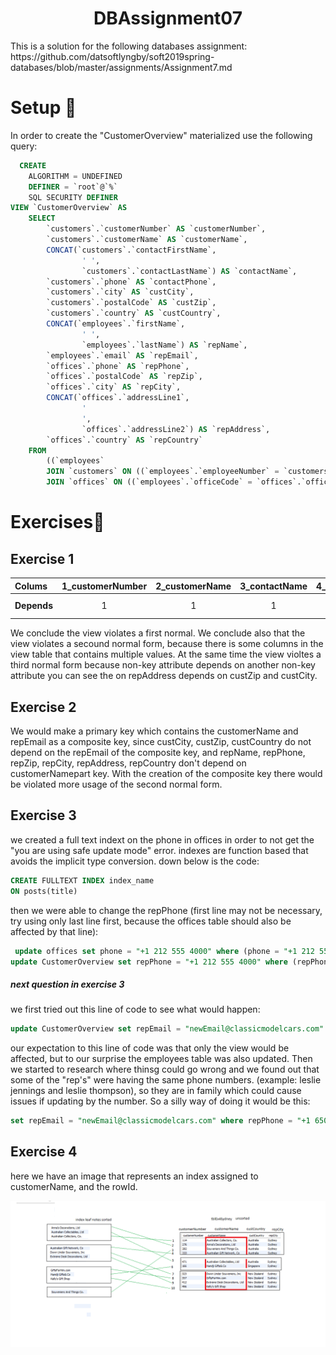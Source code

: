 <h1 align="center">DBAssignment07</h1>

<p>This is a solution for the following databases assignment: https://github.com/datsoftlyngby/soft2019spring-databases/blob/master/assignments/Assignment7.md</p>

<h1>Setup <g-emoji class="g-emoji" alias="checkered_flag" fallback-src="https://github.githubassets.com/images/icons/emoji/unicode/1f3c1.png">🏁</g-emoji></h1>

<p>In order to create the "CustomerOverview" materialized use the following query:</p>
  
```sql
  CREATE 
    ALGORITHM = UNDEFINED 
    DEFINER = `root`@`%` 
    SQL SECURITY DEFINER
VIEW `CustomerOverview` AS
    SELECT 
        `customers`.`customerNumber` AS `customerNumber`,
        `customers`.`customerName` AS `customerName`,
        CONCAT(`customers`.`contactFirstName`,
                ' ',
                `customers`.`contactLastName`) AS `contactName`,
        `customers`.`phone` AS `contactPhone`,
        `customers`.`city` AS `custCity`,
        `customers`.`postalCode` AS `custZip`,
        `customers`.`country` AS `custCountry`,
        CONCAT(`employees`.`firstName`,
                ' ',
                `employees`.`lastName`) AS `repName`,
        `employees`.`email` AS `repEmail`,
        `offices`.`phone` AS `repPhone`,
        `offices`.`postalCode` AS `repZip`,
        `offices`.`city` AS `repCity`,
        CONCAT(`offices`.`addressLine1`,
                '
                ',
                `offices`.`addressLine2`) AS `repAddress`,
        `offices`.`country` AS `repCountry`
    FROM
        ((`employees`
        JOIN `customers` ON ((`employees`.`employeeNumber` = `customers`.`salesRepEmployeeNumber`)))
        JOIN `offices` ON ((`employees`.`officeCode` = `offices`.`officeCode`)))
```
<h1>Exercises<g-emoji class="g-emoji" alias="page_with_curl" fallback-src="https://github.githubassets.com/images/icons/emoji/unicode/1f4c3.png">📃</g-emoji></h1>

<h2>Exercise 1</h2>


 <table>
<thead>
<tr>
<th align="left">Colums</th>
<th align="center">1_customerNumber</th>
<th align="center">2_customerName</th>
<th align="center">3_contactName</th>
<th align="center">4_contactPhone</th>
<th align="center">5_custCity</th>
<th align="center">6_custZip</th>
<th align="center">7_custCountry</th>
 <th align="center">8_repName</th>
 <th align="center">9_repEmail</th>
 <th align="center">10_repPhone</th>
 <th align="center">10_repZip</th>
 <th align="center">11_repCity</th>
 <th align="center">12_repAddress</th>
 <th align="center">13_repCountry</th>
</tr>
</thead>
<tbody>
<tr>
<td align="left"><strong>Depends</strong></td>
<td align="center">1</td>
<td align="center">1</td>
<td align="center">1</td>
<td align="center">1,3</td>
<td align="center">1</td>
<td align="center">5</td>
<td align="center">5,6</td>
<td align="center">1,3 (not sure)</td>
<td align="center">8</td>
<td align="center">8</td>
<td align="center">10</td>
<td align="center">11</td>
<td align="center">10,11</td>
<td align="center">12</td>

</tr>
</tbody>
</table>

<p>We conclude the view violates a first normal. We conclude also that the view violates a secound normal form, because there is some columns in the view table that contains multiple values. At the same time the view violtes a third normal form because non-key attribute depends on another non-key attribute you can see the on repAddress depends on custZip and custCity.</p>

<h2>Exercise 2</h2>
We would make a primary key which contains the customerName and repEmail as a composite key, since custCity, custZip, custCountry do not depend on the repEmail of the composite key, and repName, repPhone, repZip, repCity, repAddress, repCountry don't depend on customerNamepart key. With the creation of the composite key there would be violated more usage of the second normal form.

<h2>Exercise 3</h2>

<p>we created a full text indext on the phone in offices in order to not get the "you are using safe update mode" error.
indexes are function based that avoids the implicit type conversion. down below is the code:</p>

```sql
CREATE FULLTEXT INDEX index_name
ON posts(title)
```
  
  <p>
  then we were able to change the repPhone (first line may not be necessary, try using only last line first, because the offices table should also be affected by that line):</p>
 
 ```sql
  update offices set phone = "+1 212 555 4000" where (phone = "+1 212 555 3000" AND officeCode <> 0);
update CustomerOverview set repPhone = "+1 212 555 4000" where (repPhone in ("+1 212 555 3000") AND customerNumber <> 0);
  ```
  
  <h5>next question in exercise 3</h5>
  
  <p>we first tried out this line of code to see what would happen:</p>
  
   ```sql
  update CustomerOverview set repEmail = "newEmail@classicmodelcars.com" where repName = "Leslie Jennings";
  ```
  
  <p>our expectation to this line of code was that only the view would be affected, but to our surprise the employees table was also updated.
  Then we started to research where thinsg could go wrong and we found out that some of the "rep's" were having the same phone numbers. (example: leslie jennings and leslie thompson), so they are in family which could cause issues if updating by the number. So a silly way of doing it would be this:</p>
 
  ```sql
  set repEmail = "newEmail@classicmodelcars.com" where repPhone = "+1 650 219 4782";
   ```
  
<h2>Exercise 4</h2>
<p>here we have an image that represents an index assigned to customerName, and the rowId.</p>
  <img src="https://github.com/Hallur20/DBAssignment07/blob/master/tegning.png"/>
  
